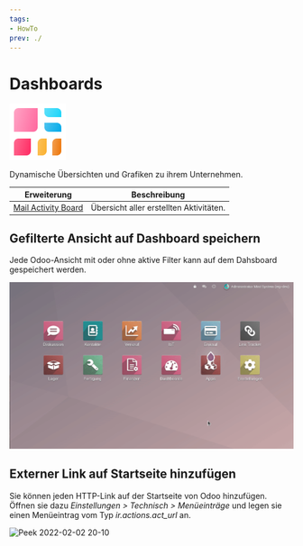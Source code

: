 ```yaml
---
tags:
- HowTo
prev: ./
---
```

# Dashboards
![icons_odoo_board](assets/icons_odoo_board.png)

Dynamische Übersichten und Grafiken zu ihrem Unternehmen.

| Erweiterung                                   | Beschreibung                            |
| --------------------------------------------- | --------------------------------------- |
| [Mail Activity Board](Mail%20Activity%20Board.md) | Übersicht aller erstellten Aktivitäten. |

## Gefilterte Ansicht auf Dashboard speichern

Jede Odoo-Ansicht mit oder ohne aktive Filter kann auf dem Dahsboard gespeichert werden.

![Dashboards Beispiel Speichern](assets/Dashboards%20Beispiel%20Speichern.gif)

## Externer Link auf Startseite hinzufügen

Sie können jeden HTTP-Link auf der Startseite von Odoo hinzufügen. Öffnen sie dazu *Einstellungen > Technisch > Menüeinträge* und legen sie einen Menüeintrag vom Typ *ir.actions.act_url* an.

![Peek 2022-02-02 20-10](assets/Externer%20Link%20auf%20Startseite%20hinzufüge.gif)